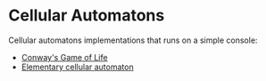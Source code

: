 <H1>Cellular Automatons</H1> 
Cellular automatons implementations that runs on a simple console:
<ul>
    <li><a href="https://en.wikipedia.org/wiki/Conway%27s_Game_of_Life">Conway's Game of Life</a></li>
    <li><a href="https://en.wikipedia.org/wiki/Elementary_cellular_automaton">Elementary cellular automaton</a></li>
</ul>